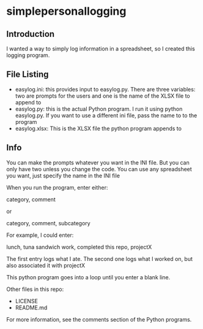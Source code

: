 # simplepersonallogging

## Introduction

I wanted a way to simply log information in a spreadsheet, so I created this logging program.
## File Listing

- easylog.ini:  this provides input to easylog.py. There are three variables: two are prompts for the users
and one is the name of the XLSX file to append to
- easylog.py: this is the actual Python program. I run it using python easylog.py. If you want to use a different
ini file, pass the name to to the program
- easylog.xlsx: This is the XLSX file the python program appends to

## Info

You can make the prompts whatever you want in the INI file. But you can only have two unless you change the code.
You can use any spreadsheet you want, just specify the name in the INI file

When you run the program, enter either:

category, comment

or 

category, comment, subcategory

For example, I could enter:

lunch, tuna sandwich
work, completed this repo, projectX

The first entry logs what I ate. The second one logs what I worked on, but also associated it with projectX

This python program goes into a loop until you enter a blank line.


Other files in this repo:
- LICENSE
- README.md

For more information, see the comments section of the Python programs.

